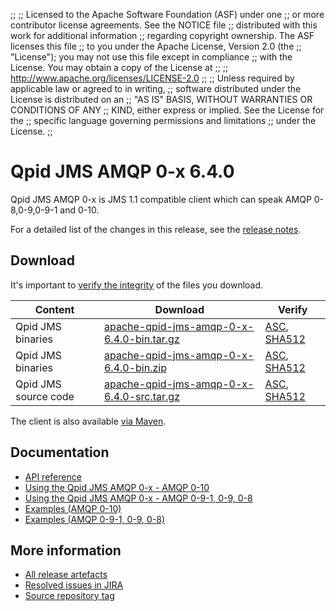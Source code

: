 ;;
;; Licensed to the Apache Software Foundation (ASF) under one
;; or more contributor license agreements.  See the NOTICE file
;; distributed with this work for additional information
;; regarding copyright ownership.  The ASF licenses this file
;; to you under the Apache License, Version 2.0 (the
;; "License"); you may not use this file except in compliance
;; with the License.  You may obtain a copy of the License at
;;
;;   http://www.apache.org/licenses/LICENSE-2.0
;;
;; Unless required by applicable law or agreed to in writing,
;; software distributed under the License is distributed on an
;; "AS IS" BASIS, WITHOUT WARRANTIES OR CONDITIONS OF ANY
;; KIND, either express or implied.  See the License for the
;; specific language governing permissions and limitations
;; under the License.
;;

# Qpid JMS AMQP 0-x 6.4.0

Qpid JMS AMQP 0-x is JMS 1.1 compatible client which can speak AMQP 0-8,0-9,0-9-1 and 0-10.

For a detailed list of the changes in this release, see the [release
notes](release-notes.html).

[jms]: http://en.wikipedia.org/wiki/Java_Message_Service

## Download

It's important to [verify the
integrity]({{site_url}}/download.html#verify-what-you-download) of the
files you download.

| Content | Download | Verify |
|---------|----------|--------|
| Qpid JMS binaries | [apache-qpid-jms-amqp-0-x-6.4.0-bin.tar.gz](https://archive.apache.org/dist/qpid/jms-amqp-0-x/6.4.0/binaries/apache-qpid-jms-amqp-0-x-6.4.0-bin.tar.gz) | [ASC](https://archive.apache.org/dist/qpid/jms-amqp-0-x/6.4.0/binaries/apache-qpid-jms-amqp-0-x-6.4.0-bin.tar.gz.asc), [SHA512](https://archive.apache.org/dist/qpid/jms-amqp-0-x/6.4.0/binaries/apache-qpid-jms-amqp-0-x-6.4.0-bin.tar.gz.sha512) |
| Qpid JMS binaries | [apache-qpid-jms-amqp-0-x-6.4.0-bin.zip](https://archive.apache.org/dist/qpid/jms-amqp-0-x/6.4.0/binaries/apache-qpid-jms-amqp-0-x-6.4.0-bin.zip) | [ASC](https://archive.apache.org/dist/qpid/jms-amqp-0-x/6.4.0/binaries/apache-qpid-jms-amqp-0-x-6.4.0-bin.zip.asc), [SHA512](https://archive.apache.org/dist/qpid/jms-amqp-0-x/6.4.0/binaries/apache-qpid-jms-amqp-0-x-6.4.0-bin.zip.sha512) |
| Qpid JMS source code | [apache-qpid-jms-amqp-0-x-6.4.0-src.tar.gz](https://archive.apache.org/dist/qpid/jms-amqp-0-x/6.4.0/apache-qpid-jms-amqp-0-x-6.4.0-src.tar.gz) | [ASC](https://archive.apache.org/dist/qpid/jms-amqp-0-x/6.4.0/apache-qpid-jms-amqp-0-x-6.4.0-src.tar.gz.asc), [SHA512](https://archive.apache.org/dist/qpid/jms-amqp-0-x/6.4.0/apache-qpid-jms-amqp-0-x-6.4.0-src.tar.gz.sha512) |

The client is also available [via Maven]({{site_url}}/maven.html).

## Documentation


<div class="two-column" markdown="1">

 - [API reference](http://docs.oracle.com/javaee/7/api/javax/jms/package-summary.html)
 - [Using the Qpid JMS AMQP 0-x - AMQP 0-10](jms-amqp-0-10-book/index.html)
 - [Using the Qpid JMS AMQP 0-x - AMQP 0-9-1, 0-9, 0-8](jms-amqp-0-8-book/index.html)
 - [Examples (AMQP 0-10)](examples/index.html)
 - [Examples (AMQP 0-9-1, 0-9, 0-8)](jms-amqp-0-8-book/JMS-Client-0-8-Examples.html)

</div>


## More information

 - [All release artefacts](https://archive.apache.org/dist/qpid/jms-amqp-0-x/6.4.0)
 - [Resolved issues in JIRA](https://issues.apache.org/jira/issues/?jql=project+%3D+QPID+AND+fixVersion+%3D+%27qpid-java-client-0-x-6.4.0%27+AND+resolution+%3D+%27fixed%27+ORDER+BY+priority+DESC)
 - [Source repository tag](https://gitbox.apache.org/repos/asf/qpid-jms-amqp-0-x.git/tree/refs/tags/6.4.0)

<script type="text/javascript">
  _deferredFunctions.push(function() {
      if ("6.4.0" === "{{current_jms_amqp_0_x_release}}") {
          _modifyCurrentReleaseLinks();
      }
  });
</script>